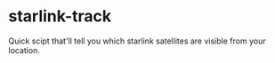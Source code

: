 # starlink-track
Quick scipt that'll tell you which starlink satellites are visible from your location.
